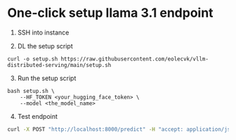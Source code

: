 # One-click setup llama 3.1 endpoint

1. SSH into instance


2. DL the setup script
```
curl -o setup.sh https://raw.githubusercontent.com/eolecvk/vllm-distributed-serving/main/setup.sh
```

3. Run the setup script
```
bash setup.sh \
    --HF_TOKEN <your_hugging_face_token> \
    --model <the_model_name>
```

4. Test endpoint

```bash
curl -X POST "http://localhost:8000/predict" -H "accept: application/json" -H "Content-Type: application/json" -d "{\"text\":\"I feel great\"}"
```